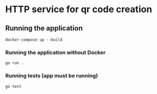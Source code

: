 # HTTP service for qr code creation

## Running the application

```
docker-compose up --build
```

### Running the application without Docker

```
go run .
```

### Running tests (app must be running)

```
go test
```
